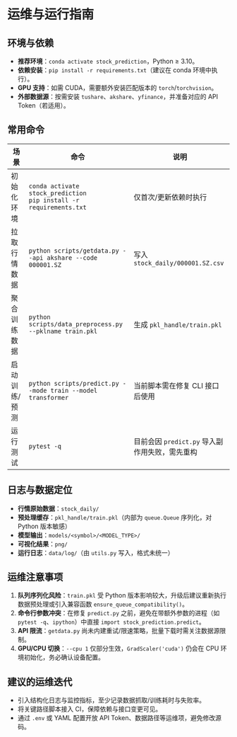 # 运维与运行指南

## 环境与依赖

- **推荐环境**：`conda activate stock_prediction`，Python ≥ 3.10。
- **依赖安装**：`pip install -r requirements.txt`（建议在 conda 环境中执行）。
- **GPU 支持**：如需 CUDA，需要额外安装匹配版本的 `torch`/`torchvision`。
- **外部数据源**：按需安装 `tushare`、`akshare`、`yfinance`，并准备对应的 API Token（若适用）。

## 常用命令

| 场景 | 命令 | 说明 |
| ---- | ---- | ---- |
| 初始化环境 | `conda activate stock_prediction`<br>`pip install -r requirements.txt` | 仅首次/更新依赖时执行 |
| 拉取行情数据 | `python scripts/getdata.py --api akshare --code 000001.SZ` | 写入 `stock_daily/000001.SZ.csv` |
| 聚合训练数据 | `python scripts/data_preprocess.py --pklname train.pkl` | 生成 `pkl_handle/train.pkl` |
| 启动训练/预测 | `python scripts/predict.py --mode train --model transformer` | 当前脚本需在修复 CLI 接口后使用 |
| 运行测试 | `pytest -q` | 目前会因 `predict.py` 导入副作用失败，需先重构 |

## 日志与数据定位

- **行情原始数据**：`stock_daily/`
- **预处理缓存**：`pkl_handle/train.pkl`（内部为 `queue.Queue` 序列化，对 Python 版本敏感）
- **模型输出**：`models/<symbol>/<MODEL_TYPE>/`
- **可视化结果**：`png/`
- **运行日志**：`data/log/`（由 `utils.py` 写入，格式未统一）

## 运维注意事项

1. **队列序列化风险**：`train.pkl` 受 Python 版本影响较大，升级后建议重新执行数据预处理或引入兼容函数 `ensure_queue_compatibility()`。
2. **命令行参数冲突**：在修复 `predict.py` 之前，避免在带额外参数的进程（如 `pytest -q`、`ipython`）中直接 `import stock_prediction.predict`。
3. **API 限流**：`getdata.py` 尚未内建重试/限速策略，批量下载时需关注数据源限制。
4. **GPU/CPU 切换**：`--cpu 1` 仅部分生效，`GradScaler('cuda')` 仍会在 CPU 环境初始化，务必确认设备配置。

## 建议的运维迭代

- 引入结构化日志与监控指标，至少记录数据抓取/训练耗时与失败率。
- 将关键路径脚本接入 CI，保障依赖与接口变更可见。
- 通过 `.env` 或 YAML 配置开放 API Token、数据路径等运维项，避免修改源码。
